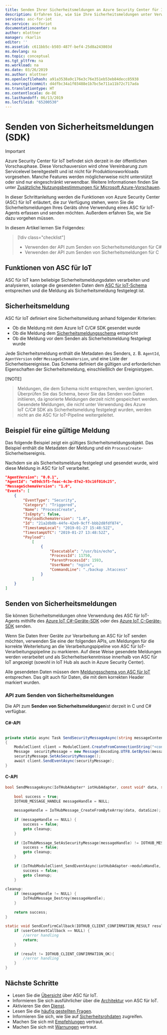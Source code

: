 ```yaml
---
title: Senden Ihrer Sicherheitsmeldungen an Azure Security Center für IoT (Vorschauversion) | Microsoft-Dokumentation
description: Erfahren Sie, wie Sie Ihre Sicherheitsmeldungen unter Verwendung von Azure Security Center für IoT senden.
services: asc-for-iot
ms.service: ascforiot
documentationcenter: na
author: mlottner
manager: rkarlin
editor: ''
ms.assetid: c611bb5c-b503-487f-bef4-25d8a243803d
ms.devlang: na
ms.topic: conceptual
ms.tgt_pltfrm: na
ms.workload: na
ms.date: 03/26/2019
ms.author: mlottner
ms.openlocfilehash: a91a3538a9c176e3c76e351eb53eb84decc85938
ms.sourcegitcommit: d4dfbc34a1f03488e1b7bc5e711a11b72c717ada
ms.translationtype: HT
ms.contentlocale: de-DE
ms.lasthandoff: 06/13/2019
ms.locfileid: "65200530"
---
```

# <a name="send-security-messages-sdk"></a>Senden von Sicherheitsmeldungen (SDK)

> [!IMPORTANT]
> Azure Security Center für IoT befindet sich derzeit in der öffentlichen Vorschauphase.
> Diese Vorschauversion wird ohne Vereinbarung zum Servicelevel bereitgestellt und ist nicht für Produktionsworkloads vorgesehen. Manche Features werden möglicherweise nicht unterstützt oder sind nur eingeschränkt verwendbar. Weitere Informationen finden Sie unter [Zusätzliche Nutzungsbestimmungen für Microsoft Azure-Vorschauen](https://azure.microsoft.com/support/legal/preview-supplemental-terms/).

In dieser Schrittanleitung werden die Funktionen von Azure Security Center (ASC) für IoT erläutert, die zur Verfügung stehen, wenn Sie die Sicherheitsmeldungen Ihres Geräts ohne Verwendung eines ASC für IoT-Agents erfassen und senden möchten. Außerdem erfahren Sie, wie Sie dazu vorgehen müssen.  

In diesem Artikel lernen Sie Folgendes: 
> [!div class="checklist"]
> * Verwenden der API zum Senden von Sicherheitsmeldungen für C#
> * Verwenden der API zum Senden von Sicherheitsmeldungen für C

## <a name="asc-for-iot-capabilities"></a>Funktionen von ASC für IoT

ASC für IoT kann beliebige Sicherheitsmeldungsdaten verarbeiten und analysieren, solange die gesendeten Daten dem [ASC für IoT-Schema](https://aka.ms/iot-security-schemas) entsprechen und die Meldung als Sicherheitsmeldung festgelegt ist.

## <a name="security-message"></a>Sicherheitsmeldung

ASC für IoT definiert eine Sicherheitsmeldung anhand folgender Kriterien:
- Ob die Meldung mit dem Azure IoT C/C# SDK gesendet wurde
- Ob die Meldung dem [Sicherheitsmeldungsschema](https://aka.ms/iot-security-schemas) entspricht
- Ob die Meldung vor dem Senden als Sicherheitsmeldung festgelegt wurde

Jede Sicherheitsmeldung enthält die Metadaten des Senders, z. B. `AgentId`, `AgentVersion` oder `MessageSchemaVersion`, und eine Liste der Sicherheitsereignisse.
Das Schema definiert die gültigen und erforderlichen Eigenschaften der Sicherheitsmeldung, einschließlich der Ereignistypen.

[!NOTE]
> Meldungen, die dem Schema nicht entsprechen, werden ignoriert. Überprüfen Sie das Schema, bevor Sie das Senden von Daten initiieren, da ignorierte Meldungen derzeit nicht gespeichert werden. 
> Gesendete Meldungen, die nicht unter Verwendung des Azure IoT C/C# SDK als Sicherheitsmeldung festgelegt wurden, werden nicht an die ASC für IoT-Pipeline weitergeleitet.

## <a name="valid-message-example"></a>Beispiel für eine gültige Meldung

Das folgende Beispiel zeigt ein gültiges Sicherheitsmeldungsobjekt. Das Beispiel enthält die Metadaten der Meldung und ein `ProcessCreate`-Sicherheitsereignis.

Nachdem sie als Sicherheitsmeldung festgelegt und gesendet wurde, wird diese Meldung in ASC für IoT verarbeitet.

```json
"AgentVersion": "0.0.1",
"AgentId": "e89dc5f5-feac-4c3e-87e2-93c16f010c25",
"MessageSchemaVersion": "1.0",
"Events": [
    {
        "EventType": "Security",
        "Category": "Triggered",
        "Name": "ProcessCreate",
        "IsEmpty": false,
        "PayloadSchemaVersion": "1.0",
        "Id": "21a2db0b-44fe-42e9-9cff-bbb2d8fdf874",
        "TimestampLocal": "2019-01-27 15:48:52Z",
        "TimestampUTC": "2019-01-27 13:48:52Z",
        "Payload":
            [
                {
                    "Executable": "/usr/bin/echo",
                    "ProcessId": 11750,
                    "ParentProcessId": 1593,
                    "UserName": "nginx",
                    "CommandLine": "./backup .htaccess"
                }
            ]
    }
]
```

## <a name="send-security-messages"></a>Senden von Sicherheitsmeldungen 

Sie können Sicherheitsmeldungen ohne Verwendung des ASC für IoT-Agents mithilfe des [Azure IoT C#-Geräte-SDK](https://github.com/Azure/azure-iot-sdk-csharp/tree/preview) oder des [Azure IoT C-Geräte-SDK](https://github.com/Azure/azure-iot-sdk-c/tree/public-preview) senden.

Wenn Sie Daten Ihrer Geräte zur Verarbeitung an ASC für IoT senden möchten, verwenden Sie eine der folgenden APIs, um Meldungen für die korrekte Weiterleitung an die Verarbeitungspipeline von ASC für IoT-Verarbeitungspipeline zu markieren. Auf diese Weise gesendete Meldungen werden verarbeitet und als Sicherheitserkenntnisse innerhalb von ASC für IoT angezeigt (sowohl in IoT Hub als auch in Azure Security Center). 

Alle gesendeten Daten müssen dem [Meldungsschema von ASC für IoT](https://aka.ms/iot-security-schemas) entsprechen. Das gilt auch für Daten, die mit dem korrekten Header markiert wurden. 

### <a name="send-security-message-api"></a>API zum Senden von Sicherheitsmeldungen

Die API zum **Senden von Sicherheitsmeldungen**ist derzeit in C und C# verfügbar.  

#### <a name="c-api"></a>C#-API

```cs

private static async Task SendSecurityMessageAsync(string messageContent)
{
    ModuleClient client = ModuleClient.CreateFromConnectionString("<connection_string>");
    Message  securityMessage = new Message(Encoding.UTF8.GetBytes(messageContent));
    securityMessage.SetAsSecurityMessage();
    await client.SendEventAsync(securityMessage);
}
```

#### <a name="c-api"></a>C-API

```c
bool SendMessageAsync(IoTHubAdapter* iotHubAdapter, const void* data, size_t dataSize) {
 
    bool success = true;
    IOTHUB_MESSAGE_HANDLE messageHandle = NULL;
 
    messageHandle = IoTHubMessage_CreateFromByteArray(data, dataSize);
 
    if (messageHandle == NULL) {
        success = false;
        goto cleanup;
    }
 
    if (IoTHubMessage_SetAsSecurityMessage(messageHandle) != IOTHUB_MESSAGE_OK) {
        success = false;
        goto cleanup;
    }
 
    if (IoTHubModuleClient_SendEventAsync(iotHubAdapter->moduleHandle, messageHandle, SendConfirmCallback, iotHubAdapter) != IOTHUB_CLIENT_OK) {
        success = false;
        goto cleanup;
    }
 
cleanup:
    if (messageHandle != NULL) {
        IoTHubMessage_Destroy(messageHandle);
    }
 
    return success;
}
 
static void SendConfirmCallback(IOTHUB_CLIENT_CONFIRMATION_RESULT result, void* userContextCallback) {
    if (userContextCallback == NULL) {
        //error handling
        return;
    }
 
    if (result != IOTHUB_CLIENT_CONFIRMATION_OK){
        //error handling
    }
}
```

## <a name="next-steps"></a>Nächste Schritte
- Lesen Sie die [Übersicht](overview.md) über ASC für IoT.
- Informieren Sie sich ausführlicher über die [Architektur](architecture.md) von ASC für IoT.
- Aktivieren Sie den [Dienst](quickstart-onboard-iot-hub.md).
- Lesen Sie die [häufig gestellten Fragen](resources-frequently-asked-questions.md).
- Informieren Sie sich, wie Sie auf [Sicherheitsrohdaten](how-to-security-data-access.md) zugreifen.
- Machen Sie sich mit [Empfehlungen](concept-recommendations.md) vertraut.
- Machen Sie sich mit [Warnungen](concept-security-alerts.md) vertraut.
